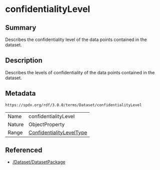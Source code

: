 <!-- Automatically generated by spec-parser v2.3.0 on 2024-07-16T15:00:52.540788+00:00 -->
<!-- SPDX-License-Identifier: Community-Spec-1.0 -->

# confidentialityLevel

## Summary

Describes the confidentiality level of the data points contained in the dataset.


## Description

Describes the levels of confidentiality of the data points contained in the dataset.


## Metadata

`https://spdx.org/rdf/3.0.0/terms/Dataset/confidentialityLevel`


| | |
|---|---|
| Name | confidentialityLevel |
| Nature | ObjectProperty |
| Range | [ConfidentialityLevelType](../Vocabularies/ConfidentialityLevelType.md) |




## Referenced

- [/Dataset/DatasetPackage](../../Dataset/Classes/DatasetPackage.md)

